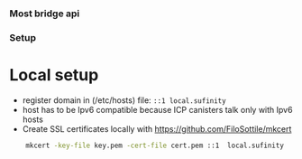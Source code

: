 ### Most bridge api

### Setup

# Local setup

- register domain in (/etc/hosts) file:
  `::1 local.sufinity`
- host has to be Ipv6 compatible because ICP canisters talk only with Ipv6 hosts
- Create SSL certificates locally with https://github.com/FiloSottile/mkcert

```bash
    mkcert -key-file key.pem -cert-file cert.pem ::1  local.sufinity
```

